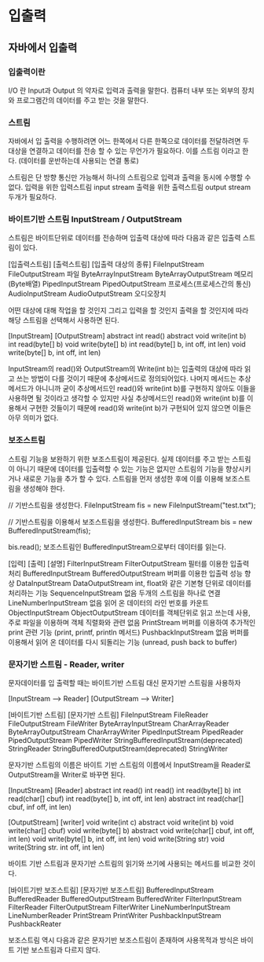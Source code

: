# 입출력

## 자바에서 입출력

### 입출력이란 

I/O 란 Input과 Output 의 약자로 입력과 출력을 말한다.
컴퓨터 내부 또는 외부의 장치와 프로그램간의 데이터를 주고 받는 것을 말한다.

### 스트림

자바에서 입 출력을 수행하려면 어느 한쪽에서 다른 한쪽으로 데이터를 전달하려면 두 대상을 연결하고
데이터를 전송 할 수 있는 무언가가 필요하다.
이를 스트림 이라고 한다. (데이터를 운반하는데 사용되는 연결 통로)

스트림은 단 방향 통신만 가능해서 하나의 스트림으로 입력과 출력을 동시에 수행할 수 없다.
입력을 위한 입력스트림 input stream
출력을 위한 출력스트림 output stream 
두개가 필요하다.

### 바이트기반 스트림 InputStream / OutputStream

스트림은 바이트단위로 데이터를 전송하며 입출력 대상에 따라 다음과 같은 입출력 스트림이 있다.

[입출력스트림]          [출력스트림]              [입출력 대상의 종류]
FileInputStream         FileOutputStream          파일
ByteArrayInputStream    ByteArrayOutputStream     메모리(Byte배열)
PipedInputStream        PipedOutputStream         프로세스(프로세스간의 통신)
AudioInputStream        AudioOutputStream         오디오장치

어떤 대상에 대해 작업을 할 것인지 그리고 입력을 할 것인지 출력을 할 것인지에 따라 해당 스트림을 선택해서 사용하면 된다.

[InputStream]                             [OutputStream]
abstract int read()                       abstract void write(int b) 
int read(byte[] b)                        void write(byte[] b)
int read(byte[] b, int off, int len)      void write(byte[] b, int off, int len)

InputStream의 read()와 OutputStream의 Write(int b)는 입출력의 대상에 따라 읽고 쓰는 방법이 다를 것이기 때문에 추상메서드로 정의되어있다.
나머지 메서드는 추상메서드가 아니니까 굳이 추상메서드인 read()와 write(int b)를 구현하지 않아도 이들을 사용하면 될 것이라고 생각할 수 있지만
사실 추상메서드인 read()와 write(int b)를 이용해서 구현한 것들이기 때문에 read()와 write(int b)가 구현되어 있지 않으면 이들은 아무 의미가 없다.

### 보조스트림

스트림 기능을 보완하기 위한 보조스트림이 제공된다.
실제 데이터를 주고 받는 스트림이 아니기 때문에 데이터를 입출력할 수 있는 기능은 없지만 스트림의 기능을 향상시키거나 새로운 기능을 추가 할 수 있다.
스트림을 먼저 생성한 후에 이를 이용해 보조스트림을 생성해야 한다.

// 기반스트림을 생성한다.
FileInputStream fis = new FileInputStream("test.txt");

// 기반스트림을 이용해서 보조스트림을 생성한다.
BufferedInputStream bis = new BufferedInputStream(fis);

bis.read(); 보조스트림인 BufferedInputStream으로부터 데이터를 읽는다.

[입력]                    [출력]                  [설명]
FilterInputStream         FilterOutputStream      필터를 이용한 입출력 처리
BufferedInputStream       BufferedOutputStream    버퍼를 이용한 입출력 성능 향상
DataInputStream           DataOutputStream        int, float와 같은 기본형 단위로 데이터를 처리하는 기능
SequenceInputStream       없음                    두개의 스트림을 하나로 연결
LineNumberInputStream     없음                    읽어 온 데이터의 라인 번호를 카운트
ObjectInputStream         ObjectOutputStream      데이터를 객체단위로 읽고 쓰는데 사용, 주로 파일을 이용하며 객체 직렬화와 관련
없음                      PrintStream             버퍼를 이용하여 추가적인 print 관련 기능 (print, printf, println 메서드)
PushbackInputStream       없음                    버퍼를 이용해서 읽어 온 데이터를 다시 되돌리는 기능 (unread, push back to buffer)

### 문자기반 스트림 - Reader, writer

문자데이터를 입 출력할 때는 바이트기반 스트림 대신 문자기반 스트림을 사용하자

[InputStream --> Reader]
[OutputStream --> Writer]

[바이트기반 스트림]                        [문자기반 스트림]
FileInputStream                           FileReader 
FileOutputStream                          FileWriter
ByteArrayInputStream                      CharArrayReader
ByteArrayOutputStream                     CharArrayWriter
PipedInputStream                          PipedReader
PipedOutputStream                         PipedWriter
StringBufferedInputStream(deprecated)     StringReader
StringBufferedOutputStream(deprecated)    StringWriter

문자기반 스트림의 이름은 바이트 기반 스트림의 이름에서 InputStream을 Reader로 OutputStream을 Writer로 바꾸면 된다.

[InputStream]                               [Reader]
abstract int read()                         int read()
int read(byte[] b)                          int read(char[] cbuf)
int read(byte[] b, int off, int len)        abstract int read(char[] cbuf, inf off, int len)

[OutputStream]                              [writer]
                                            void write(int c)
abstract void write(int b)                  void write(char[] cbuf)
void write(byte[] b)                        abstract void write(char[] cbuf, int off, int len)
void write(byte[] b, int off, int len)      void write(String str)
                                            void write(String str. int off, int len)

바이트 기반 스트림과 문자기반 스트림의 읽기와 쓰기에 사용되는 메서드를 비교한 것이다.

[바이트기반 보조스트림]       [문자기반 보조스트림]
BufferedInputStream           BufferedReader
BufferedOutputStream          BufferedWriter
FilterInputStream             FilterReader
FilterOutputStream            FilterWriter
LineNumberInputStream         LineNumberReader
PrintStream                   PrintWriter
PushbackInputStream           PushbackReater

보조스트림 역시 다음과 같은 문자기반 보조스트림이 존재하며 사용목적과 방식은 바이트 기반 보스트림과 다르지 않다.








